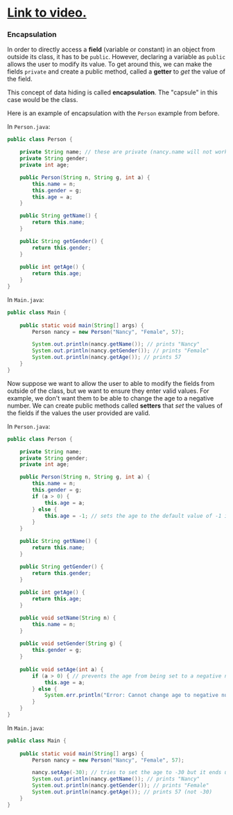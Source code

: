 # [Link to video.](https://www.youtube.com/watch?v=KN07rl16w2M&list=PLVD25niNi0Bklbh7Po--kFFLXFxxoIDUJ)

### Encapsulation

In order to directly access a **field** (variable or constant) in an object from outside its class, it has to be `public`. However, declaring a variable as `public` allows the user to modify its value. To get around this, we can make the fields `private` and create a public method, called a **getter** to *get* the value of the field.

This concept of data hiding is called **encapsulation**. The "capsule" in this case would be the class.

Here is an example of encapsulation with the `Person` example from before.

In `Person.java`:

```java
public class Person {

    private String name; // these are private (nancy.name will not work anymore)
    private String gender;
    private int age;

    public Person(String n, String g, int a) {
        this.name = n;
        this.gender = g;
        this.age = a;
    }

    public String getName() {
        return this.name;
    }

    public String getGender() {
        return this.gender;
    }
	
    public int getAge() {
        return this.age;
    }
} 
```


In `Main.java`:

```java
public class Main {
	
    public static void main(String[] args) {
        Person nancy = new Person("Nancy", "Female", 57);

        System.out.println(nancy.getName()); // prints "Nancy"
        System.out.println(nancy.getGender()); // prints "Female"
        System.out.println(nancy.getAge()); // prints 57
    }
} 
```

Now suppose we want to allow the user to able to modify the fields from outside of the class, but we want to ensure they enter valid values. For example, we don't want them to be able to change the age to a negative number. We can create public methods called **setters** that *set* the values of the fields if the values the user provided are valid.

In `Person.java`:

```java
public class Person {

    private String name;
    private String gender;
    private int age;

    public Person(String n, String g, int a) {
        this.name = n;
        this.gender = g;
        if (a > 0) { 
            this.age = a;
        } else {
            this.age = -1; // sets the age to the default value of -1 if it's negative
        }
    }

    public String getName() {
        return this.name;
    }

    public String getGender() {
        return this.gender;
    }
	
    public int getAge() {
        return this.age;
    }

    public void setName(String n) {
        this.name = n;
    }
	
    public void setGender(String g) {
        this.gender = g;
    }
	
    public void setAge(int a) {
        if (a > 0) { // prevents the age from being set to a negative number
            this.age = a;
        } else {
            System.err.println("Error: Cannot change age to negative number.");
        }
    }
} 
```

In `Main.java`:

```java
public class Main {
	
    public static void main(String[] args) {
        Person nancy = new Person("Nancy", "Female", 57);

        nancy.setAge(-30); // tries to set the age to -30 but it ends up staying at 57
        System.out.println(nancy.getName()); // prints "Nancy"
        System.out.println(nancy.getGender()); // prints "Female"
        System.out.println(nancy.getAge()); // prints 57 (not -30)
    }
} 
```
